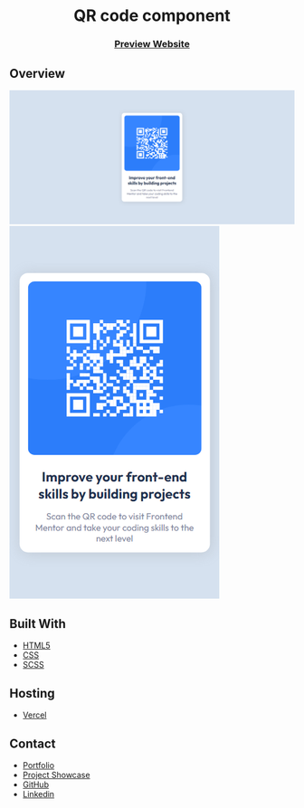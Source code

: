 <h1 align="center">QR code component</h1>

<div align="center">
  <h3>
    <a href="https://rvs-product-landing-page.vercel.app/">Preview Website</a>
  </h3>
</div>

## Overview

![Desktop](./screenshots/desktop.png)
![Mobile](./screenshots/mobile.png)

## Built With

- [HTML5](#!)
- [CSS](#!)
- [SCSS](#!)

## Hosting

- [Vercel](https://vercel.com/)

## Contact

-  [Portfolio](https://www.vetrisuriya.in/)
-  [Project Showcase](https://vetri-suriya.web.app/)
-  [GitHub](https://github.com/vetrisuriya)
-  [Linkedin](https://www.linkedin.com/in/vetrisuriya/)